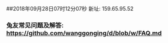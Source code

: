 ##2018年09月28日07时12分07秒 新址: 159.65.95.52
### 兔友常见问题及解答: https://github.com/wanggonging/d/blob/w/FAQ.md

